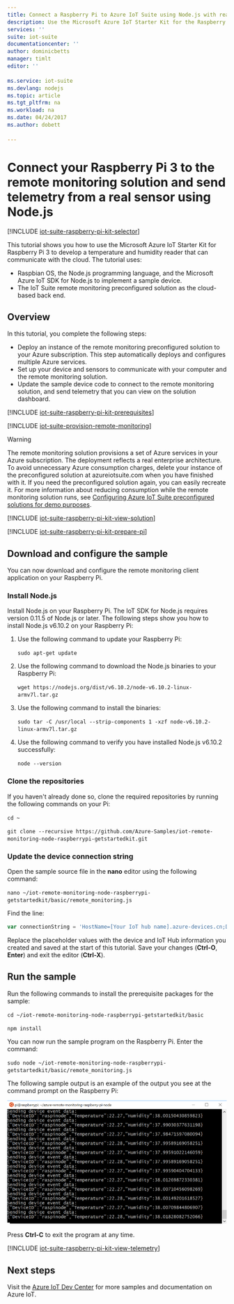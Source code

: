 ```yaml
---
title: Connect a Raspberry Pi to Azure IoT Suite using Node.js with real sensors | Azure
description: Use the Microsoft Azure IoT Starter Kit for the Raspberry Pi 3 and Azure IoT Suite. Use Node.js to connect your Raspberry Pi to the remote monitoring solution, send telemetry from sensors to the cloud, and respond to methods invoked from the solution dashboard.
services: ''
suite: iot-suite
documentationcenter: ''
author: dominicbetts
manager: timlt
editor: ''

ms.service: iot-suite
ms.devlang: nodejs
ms.topic: article
ms.tgt_pltfrm: na
ms.workload: na
ms.date: 04/24/2017
ms.author: dobett

---
```

# Connect your Raspberry Pi 3 to the remote monitoring solution and send telemetry from a real sensor using Node.js

[!INCLUDE [iot-suite-raspberry-pi-kit-selector](../../includes/iot-suite-raspberry-pi-kit-selector.md)]

This tutorial shows you how to use the Microsoft Azure IoT Starter Kit for Raspberry Pi 3 to develop a temperature and humidity reader that can communicate with the cloud. The tutorial uses:

- Raspbian OS, the Node.js programming language, and the Microsoft Azure IoT SDK for Node.js to implement a sample device.
- The IoT Suite remote monitoring preconfigured solution as the cloud-based back end.

## Overview

In this tutorial, you complete the following steps:

- Deploy an instance of the remote monitoring preconfigured solution to your Azure subscription. This step automatically deploys and configures multiple Azure services.
- Set up your device and sensors to communicate with your computer and the remote monitoring solution.
- Update the sample device code to connect to the remote monitoring solution, and send telemetry that you can view on the solution dashboard.

[!INCLUDE [iot-suite-raspberry-pi-kit-prerequisites](../../includes/iot-suite-raspberry-pi-kit-prerequisites.md)]

[!INCLUDE [iot-suite-provision-remote-monitoring](../../includes/iot-suite-provision-remote-monitoring.md)]

> [!WARNING]
> The remote monitoring solution provisions a set of Azure services in your Azure subscription. The deployment reflects a real enterprise architecture. To avoid unnecessary Azure consumption charges, delete your instance of the preconfigured solution at azureiotsuite.com when you have finished with it. If you need the preconfigured solution again, you can easily recreate it. For more information about reducing consumption while the remote monitoring solution runs, see [Configuring Azure IoT Suite preconfigured solutions for demo purposes][lnk-demo-config].

[!INCLUDE [iot-suite-raspberry-pi-kit-view-solution](../../includes/iot-suite-raspberry-pi-kit-view-solution.md)]

[!INCLUDE [iot-suite-raspberry-pi-kit-prepare-pi](../../includes/iot-suite-raspberry-pi-kit-prepare-pi.md)]

## Download and configure the sample

You can now download and configure the remote monitoring client application on your Raspberry Pi.

### Install Node.js

Install Node.js on your Raspberry Pi. The IoT SDK for Node.js requires version 0.11.5 of Node.js or later. The following steps show you how to install Node.js v6.10.2 on your Raspberry Pi:

1. Use the following command to update your Raspberry Pi:

    `sudo apt-get update`

1. Use the following command to download the Node.js binaries to your Raspberry Pi:

    `wget https://nodejs.org/dist/v6.10.2/node-v6.10.2-linux-armv7l.tar.gz`

1. Use the following command to install the binaries:

    `sudo tar -C /usr/local --strip-components 1 -xzf node-v6.10.2-linux-armv7l.tar.gz`

1. Use the following command to verify you have installed Node.js v6.10.2 successfully:

    `node --version`

### Clone the repositories

If you haven't already done so, clone the required repositories by running the following commands on your Pi:

`cd ~`

`git clone --recursive https://github.com/Azure-Samples/iot-remote-monitoring-node-raspberrypi-getstartedkit.git`

### Update the device connection string

Open the sample source file in the **nano** editor using the following command:

`nano ~/iot-remote-monitoring-node-raspberrypi-getstartedkit/basic/remote_monitoring.js`

Find the line:

```javascript
var connectionString = 'HostName=[Your IoT hub name].azure-devices.cn;DeviceId=[Your device id];SharedAccessKey=[Your device key]';
```

Replace the placeholder values with the device and IoT Hub information you created and saved at the start of this tutorial. Save your changes (**Ctrl-O**, **Enter**) and exit the editor (**Ctrl-X**).

## Run the sample

Run the following commands to install the prerequisite packages for the sample:

`cd ~/iot-remote-monitoring-node-raspberrypi-getstartedkit/basic`

`npm install`

You can now run the sample program on the Raspberry Pi. Enter the command:

`sudo node ~/iot-remote-monitoring-node-raspberrypi-getstartedkit/basic/remote_monitoring.js`

The following sample output is an example of the output you see at the command prompt on the Raspberry Pi:

![Output from Raspberry Pi app][img-raspberry-output]

Press **Ctrl-C** to exit the program at any time.

[!INCLUDE [iot-suite-raspberry-pi-kit-view-telemetry](../../includes/iot-suite-raspberry-pi-kit-view-telemetry.md)]

## Next steps

Visit the [Azure IoT Dev Center](/develop/iot/) for more samples and documentation on Azure IoT.


[img-raspberry-output]: ./media/iot-suite-raspberry-pi-kit-node-get-started-basic/app-output.png

[lnk-demo-config]: https://github.com/Azure/azure-iot-remote-monitoring/blob/master/Docs/configure-preconfigured-demo.md
